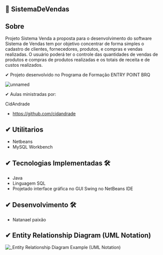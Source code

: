 ## 📍 SistemaDeVendas

## Sobre

Projeto Sistema Venda a proposta para o desenvolvimento do software Sistema de Vendas tem por objetivo concentrar de forma simples o cadastro de clientes, fornecedores, produtos, e compras e vendas realizadas. O usuário poderá ter o controle das quantidades de vendas de produtos e compras de produtos realizadas e os totais de receita e de custos realizados.

✔ Projeto desenvolvido no Programa de Formação ENTRY POINT BRQ

![unnamed](https://user-images.githubusercontent.com/82888848/191596328-e1273448-558c-4e59-8954-597b1bd762f9.png)

✔ Aulas ministradas por: 

CidAndrade
- https://github.com/cidandrade

## ✔ Utilitarios

- Netbeans
- MySQL Workbench

## ✔ Tecnologias Implementadas 🛠

- Java
- Linguagem SQL
- Projetado interface gráfica no GUI Swing no NetBeans IDE

## ✔ Desenvolvimento 🛠

- Natanael paixão

## ✔ Entity Relationship Diagram (UML Notation)

![_Entity Relationship Diagram Example (UML Notation)](https://user-images.githubusercontent.com/82888848/192935383-80efcfd9-6d81-48c8-8f3d-62a5d305a649.png)







